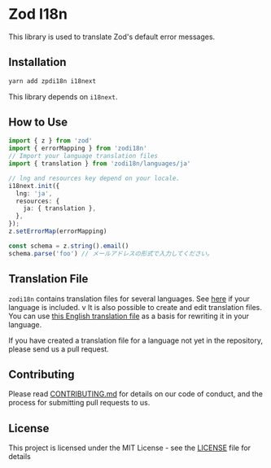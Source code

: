 # Zod I18n

This library is used to translate Zod's default error messages.

## Installation

```bash
yarn add zpdi18n i18next
```
This library depends on `i18next`.

## How to Use
```ts
import { z } from 'zod'
import { errorMapping } from 'zodi18n'
// Import your language translation files
import { translation } from 'zodi18n/languages/ja'

// lng and resources key depend on your locale.
i18next.init({
  lng: 'ja',
  resources: {
    ja: { translation },
  },
});
z.setErrorMap(errorMapping)

const schema = z.string().email()
schema.parse('foo') // メールアドレスの形式で入力してください。
```

## Translation File
`zodi18n` contains translation files for several languages. See [here](https://github.com/aiji42/zod-i18n/tree/main/packages/core/src/languages) if your language is included.
v
It is also possible to create and edit translation files. You can use [this English translation file](https://github.com/aiji42/zod-i18n/blob/main/packages/core/src/languages/en.ts) as a basis for rewriting it in your language.

If you have created a translation file for a language not yet in the repository, please send us a pull request.

## Contributing
Please read [CONTRIBUTING.md](./CONTRIBUTING.md) for details on our code of conduct, and the process for submitting pull requests to us.

## License
This project is licensed under the MIT License - see the [LICENSE](./LICENSE) file for details